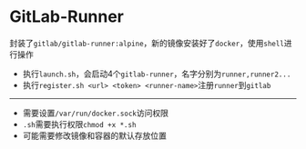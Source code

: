 # GitLab-Runner

封装了`gitlab/gitlab-runner:alpine`，新的镜像安装好了`docker`，使用`shell`进行操作  

* 执行`launch.sh`，会启动4个`gitlab-runner`，名字分别为`runner,runner2...`  
* 执行`register.sh <url> <token> <runner-name>`注册`runner`到`gitlab`  

---
* 需要设置`/var/run/docker.sock`访问权限
* `.sh`需要执行权限`chmod +x *.sh`
* 可能需要修改镜像和容器的默认存放位置
